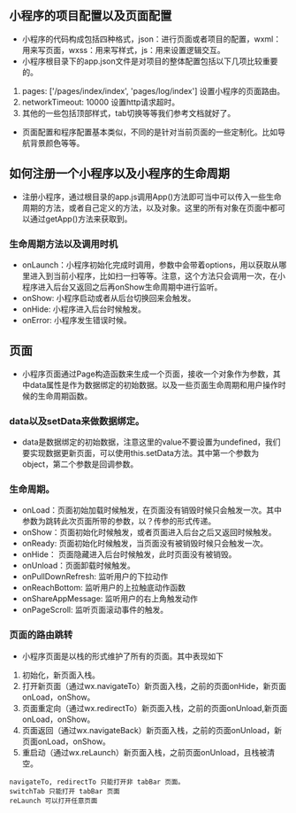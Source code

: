 ## 小程序的项目配置以及页面配置
* 小程序的代码构成包括四种格式，json：进行页面或者项目的配置，wxml：用来写页面，wxss：用来写样式，js：用来设置逻辑交互。
* 小程序根目录下的app.json文件是对项目的整体配置包括以下几项比较重要的。
1. pages: ['/pages/index/index', 'pages/log/index'] 设置小程序的页面路由。
2. networkTimeout: 10000 设置http请求超时。
3. 其他的一些包括顶部样式，tab切换等等我们参考文档就好了。
* 页面配置和程序配置基本类似，不同的是针对当前页面的一些定制化。比如导航背景颜色等等。
## 如何注册一个小程序以及小程序的生命周期
* 注册小程序，通过根目录的app.js调用App()方法即可当中可以传入一些生命周期的方法，或者自己定义的方法，以及对象。这里的所有对象在页面中都可以通过getApp()方法来获取到。
### 生命周期方法以及调用时机
* onLaunch：小程序初始化完成时调用，参数中会带着options，用以获取从哪里进入到当前小程序，比如扫一扫等等。注意，这个方法只会调用一次，在小程序进入后台又返回之后再onShow生命周期中进行监听。
* onShow: 小程序启动或者从后台切换回来会触发。
* onHide: 小程序进入后台时候触发。
* onError: 小程序发生错误时候。

## 页面
* 小程序页面通过Page构造函数来生成一个页面，接收一个对象作为参数，其中data属性是作为数据绑定的初始数据。以及一些页面生命周期和用户操作时候的生命周期函数。
### data以及setData来做数据绑定。
* data是数据绑定的初始数据，注意这里的value不要设置为undefined，我们要实现数据更新页面，可以使用this.setData方法。其中第一个参数为object，第二个参数是回调参数。
### 生命周期。
* onLoad：页面初始加载时候触发，在页面没有销毁时候只会触发一次。其中参数为跳转此次页面所带的参数，以？传参的形式传递。
* onShow：页面初始化时候触发，或者页面进入后台之后又返回时候触发。
* onReady: 页面初始化时候触发，当页面没有被销毁时候只会触发一次。
* onHide： 页面隐藏进入后台时候触发，此时页面没有被销毁。
* onUnload：页面卸载时候触发。
* onPullDownRefresh: 监听用户的下拉动作
* onReachBottom: 监听用户的上拉触底动作函数
* onShareAppMessage: 监听用户的右上角触发动作
* onPageScroll: 监听页面滚动事件的触发。
### 页面的路由跳转
* 小程序页面是以栈的形式维护了所有的页面。其中表现如下
1. 初始化，新页面入栈。
2. 打开新页面（通过wx.navigateTo）新页面入栈，之前的页面onHide，新页面onLoad，onShow。
3. 页面重定向（通过wx.redirectTo）新页面入栈，之前的页面onUnload,新页面onLoad，onShow。
4. 页面返回（通过wx.navigateBack）新页面入栈，之前的页面onUnload，新页面onLoad，onShow。
5. 重启动（通过wx.reLaunch）新页面入栈，之前页面onUnload，且栈被清空。
```
navigateTo, redirectTo 只能打开非 tabBar 页面。
switchTab 只能打开 tabBar 页面
reLaunch 可以打开任意页面
```